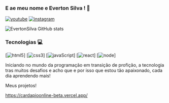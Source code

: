 ### E ae meu nome e Everton Silva ! 🤙
[![youtube](https://img.shields.io/badge/YouTube-FF0000?style=for-the-badge&logo=youtube&logoColor=white)](https://youtube.com)
[![instagram](https://img.shields.io/badge/Instagram-E4405F?style=for-the-badge&logo=instagram&logoColor=white)](https://www.instagram.com/evertonsillvaofc/profilecard/?igsh=MXhuN2wxMGs1YWRqZg== )

![EvertonSilva GitHub stats](https://github-readme-stats.vercel.app/api?username=EvertonSilvaaDev&show_icons=true&theme=radical)

### Tecnologias 💻

[![html5](https://img.shields.io/badge/HTML5-E34F26?style=for-the-badge&logo=html5&logoColor=white)]
[![css3](https://img.shields.io/badge/CSS3-1572B6?style=for-the-badge&logo=css3&logoColor=white)]
[![javaScript](https://img.shields.io/badge/JavaScript-F7DF1E?style=for-the-badge&logo=javascript&logoColor=black)]
[![react](https://img.shields.io/badge/React-20232A?style=for-the-badge&logo=react&logoColor=61DAFB)]
[![node](https://img.shields.io/badge/Node.js-43853D?style=for-the-badge&logo=node.js&logoColor=white)]

Iniciando no mundo da programação em transição de profição, a tecnologia tras muitos desafios e acho que e por isso que estou tão apaixonado, cada dia aprendendo mais!

Meus projetos!

https://cardapioonline-beta.vercel.app/
